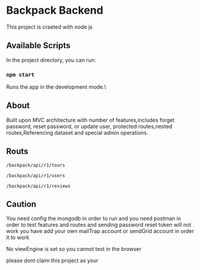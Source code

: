 # Backpack Backend

This project is craeted with node js 

## Available Scripts

In the project directory, you can run:

### `npm start`

Runs the app in the development mode.\

## About

Built upon MVC architecture with number of features,includes forget password, reset password, or update user, protected routes,nested routes,Referencing dataset and special admin operations.

## Routs

 `/backpack/api/r1/tours`

`/backpack/api/r1/users`

`/backpack/api/r1/reviews`


## Caution

You need config the mongodb in order to run and you need postman in order to test features and routes and sending password reset token will not work you have add your own mailTrap account or sendGrid account in order it to work 

No viewEngine is set so you cannot test in the browser 

please dont claim this project as your 
